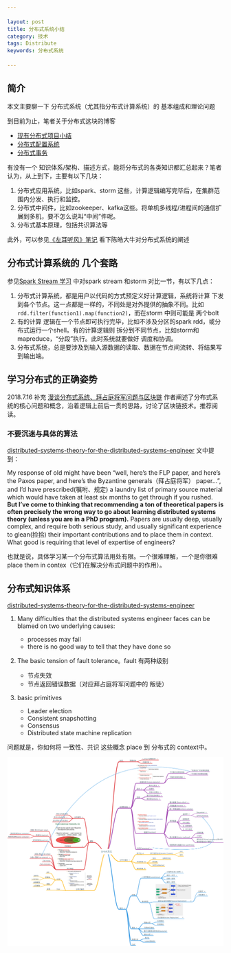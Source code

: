 ```yaml
---

layout: post
title: 分布式系统小结
category: 技术
tags: Distribute
keywords: 分布式系统

---
```


## 简介

本文主要聊一下 分布式系统（尤其指分布式计算系统）的 基本组成和理论问题

到目前为止，笔者关于分布式这块的博客

* [现有分布式项目小结](http://qiankunli.github.io/2015/07/14/distributed_project.html)
* [分布式配置系统](http://qiankunli.github.io/2015/08/08/distributed_configure_system.html)
* [分布式事务](http://qiankunli.github.io/2017/07/18/distributed_transaction.html)

有没有一个 知识体系/架构、描述方式，能将分布式的各类知识都汇总起来？笔者认为，从上到下，主要有以下几块：

1. 分布式应用系统，比如spark、storm 这些，计算逻辑编写完毕后，在集群范围内分发、执行和监控。
2. 分布式中间件，比如zookeeper、kafka这些。将单机多线程/进程间的通信扩展到多机，要不怎么说叫“中间”件呢。
3. 分布式基本原理，包括共识算法等

此外，可以参见[《左耳听风》笔记](http://qiankunli.github.io/2018/09/08/zuoertingfeng_note.html) 看下陈皓大牛对分布式系统的阐述

## 分布式计算系统的 几个套路

参见[Spark Stream 学习](http://qiankunli.github.io/2018/05/27/spark_stream.html)  中对spark stream 和storm 对比一节，有以下几点：

1. 分布式计算系统，都是用户以代码的方式预定义好计算逻辑，系统将计算 下发到各个节点。这一点都是一样的，不同处是对外提供的抽象不同。比如`rdd.filter(function1).map(function2)`，而在storm 中则可能是 两个bolt
2. 有的计算 逻辑在一个节点即可执行完毕，比如不涉及分区的spark rdd，或分布式运行一个shell。有的计算逻辑则 拆分到不同节点，比如storm和mapreduce，“分段”执行。此时系统就要做好 调度和协调。
3. 分布式系统，总是要涉及到输入源数据的读取、数据在节点间流转、将结果写到输出端。

## 学习分布式的正确姿势

2018.7.16 补充 [漫谈分布式系统、拜占庭将军问题与区块链](http://zhangtielei.com/posts/blog-consensus-byzantine-and-blockchain.html) 作者阐述了分布式系统的核心问题和概念，沿着逻辑上前后一贯的思路，讨论了区块链技术。推荐阅读。

### 不要沉迷与具体的算法

[distributed-systems-theory-for-the-distributed-systems-engineer](http://the-paper-trail.org/blog/distributed-systems-theory-for-the-distributed-systems-engineer/) 文中提到：

My response of old might have been “well, here’s the FLP paper, and here’s the Paxos paper, and here’s the Byzantine generals（拜占庭将军） paper…”, and I’d have prescribed(嘱咐、规定) a laundry list of primary source material which would have taken at least six months to get through if you rushed. **But I’ve come to thinking that recommending a ton of theoretical papers is often precisely the wrong way to go about learning distributed systems theory (unless you are in a PhD program).** Papers are usually deep, usually complex, and require both serious study, and usually significant experience to glean(捡拾) their important contributions and to place them in context. What good is requiring that level of expertise of engineers?

也就是说，具体学习某一个分布式算法用处有限。一个很难理解，一个是你很难  place them in contex（它们在解决分布式问题中的作用）。



## 分布式知识体系

[distributed-systems-theory-for-the-distributed-systems-engineer](http://the-paper-trail.org/blog/distributed-systems-theory-for-the-distributed-systems-engineer/) 

1. Many difficulties that the distributed systems engineer faces can be blamed on two underlying causes:

	* processes may fail
	* there is no good way to tell that they have done so

2. The basic tension of fault tolerance。fault 有两种级别

	* 节点失效
	* 节点返回错误数据（对应拜占庭将军问题中的 叛徒）
3. basic primitives

	* Leader election
	* Consistent snapshotting
	* Consensus
	* Distributed state machine replication

	
问题就是，你如何将 一致性、共识 这些概念 place 到 分布式的 context中。


![](/public/upload/architecture/distributed_system.png)

